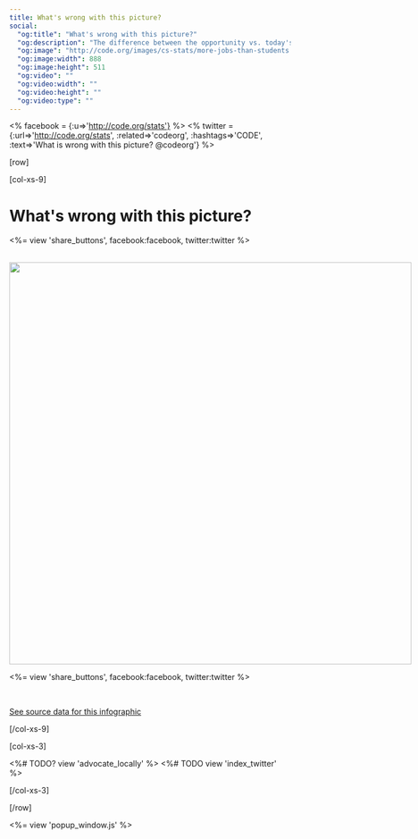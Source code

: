 ```yaml
---
title: What's wrong with this picture?
social:
  "og:title": "What's wrong with this picture?"
  "og:description": "The difference between the opportunity vs. today's reality is astounding."
  "og:image": "http://code.org/images/cs-stats/more-jobs-than-students.png"
  "og:image:width": 888
  "og:image:height": 511
  "og:video": ""
  "og:video:width": ""
  "og:video:height": ""
  "og:video:type": ""
---
```

<% facebook = {:u=>'http://code.org/stats'} %>
<% twitter = {:url=>'http://code.org/stats', :related=>'codeorg', :hashtags=>'CODE', :text=>'What is wrong with this picture? @codeorg'} %>

[row]

[col-xs-9]

# What's wrong with this picture?

<%= view 'share_buttons', facebook:facebook, twitter:twitter %>

<br style="clear: both;">

<img src="/images/fit-7200/Code.org_infographic.png" style="width: 720px; max-width: 720px" />

<%= view 'share_buttons', facebook:facebook, twitter:twitter %>

<br style="clear: both;">

[See source data for this infographic](https://docs.google.com/document/d/1gySkItxiJn_vwb8HIIKNXqen184mRtzDX12cux0ZgZk/pub)

[/col-xs-9]

[col-xs-3]

<%# TODO? view 'advocate_locally' %>
<%# TODO view 'index_twitter' %>

[/col-xs-3]

[/row]



<%= view 'popup_window.js' %>
